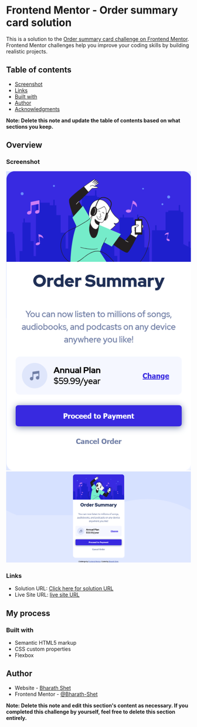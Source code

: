 # Frontend Mentor - Order summary card solution

This is a solution to the [Order summary card challenge on Frontend Mentor](https://www.frontendmentor.io/challenges/order-summary-component-QlPmajDUj). Frontend Mentor challenges help you improve your coding skills by building realistic projects.

## Table of contents

- [Screenshot](#screenshot)
- [Links](#links)
- [Built with](#built-with)
- [Author](#author)
- [Acknowledgments](#acknowledgments)

**Note: Delete this note and update the table of contents based on what sections you keep.**

## Overview

### Screenshot

![](./design/screenshot01.png)
![](./design/screenshot02.png)

### Links

- Solution URL: [Click here for solution URL](https://www.frontendmentor.io/solutions/flexbox-Yejz2opgp)
- Live Site URL: [live site URL](https://zen-elion-b0de48.netlify.app/)

## My process

### Built with

- Semantic HTML5 markup
- CSS custom properties
- Flexbox

## Author

- Website - [Bharath Shet](https://www.your-site.com)
- Frontend Mentor - [@Bharath-Shet](https://www.frontendmentor.io/profile/Bharath-Shet)

**Note: Delete this note and edit this section's content as necessary. If you completed this challenge by yourself, feel free to delete this section entirely.**
